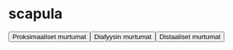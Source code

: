 # scapula

<button id="scapula_proksimaalinen">Proksimaaliset murtumat</button><button id="scapula_diafyysi">Diafyysin murtumat</button><button id="scapula_distaalinen">Distaaliset murtumat</button>

